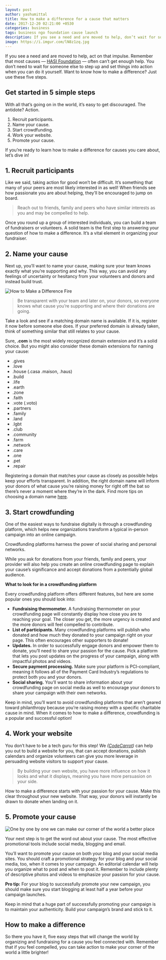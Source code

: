 ```yaml
---
layout: post
author: yashumittal
title: How to make a difference for a cause that matters
date: 2017-12-20 02:21:00 +0530
categories: business
tags: business ngo foundation cause launch
description: If you see a need and are moved to help, don’t wait for someone else to set things in motion. Act on the impulse. Learn how to make a difference in 5 steps.
image: https://i.imgur.com/lN8z1zq.jpg
---
```


If you see a need and are moved to help, act on that impulse. Remember that most causes —  [HASI Foundation](https://www.codecarrot.net/clients.html) — often can’t get enough help. You don’t need to wait for someone else to step up and set things into action when you can do it yourself. Want to know how to make a difference? Just use these five steps.

## Get started in 5 simple steps

With all that’s going on in the world, it’s easy to get discouraged. The antidote? Action.

1. Recruit participants.
2. Name your cause.
3. Start crowdfunding.
4. Work your website.
5. Promote your cause.

If you’re ready to learn how to make a difference for causes you care about, let’s dive in!

## 1. Recruit participants

Like we said, taking action for good won’t be difficult. It’s something that many of your peers are most likely interested in as well! When friends see how passionate you are about helping, they’ll be encouraged to jump on board.

<blockquote>
Reach out to friends, family and peers who have similar interests as you and may be compelled to help.
</blockquote>

Once you round up a group of interested individuals, you can build a team of fundraisers or volunteers. A solid team is the first step to answering your question of how to make a difference.  It’s a vital element in organizing your fundraiser.

## 2. Name your cause

Next up, you’ll want to name your cause, making sure your team knows exactly what you’re supporting and why. This way, you can avoid any feelings of uncertainty or hesitancy from your volunteers and donors and instead build trust.

![How to Make a Difference Fire](https://i.imgur.com/WwLXHZX.jpg)

<blockquote>
Be transparent with your team and later on, your donors, so everyone knows what cause you’re supporting and where their donations are going.
</blockquote>

Take a look and see if a matching domain name is available. If it is, register it now before someone else does. If your preferred domain is already taken, think of something similar that still relates to your cause.

Sure, **.com** is the most widely recognized domain extension and it’s a solid choice. But you might also consider these domain extensions for naming your cause:

* .gives
* .love
* .house (.casa .maison, .haus)
* .build
* .life
* .earth
* .zone
* .faith
* .vote (.voto)
* .partners
* .family
* .land
* .lgbt
* .club
* .community
* .farm
* .network
* .care
* .one
* .pet
* .repair

Registering a domain that matches your cause as closely as possible helps keep your efforts transparent. In addition, the right domain name will inform your donors of what cause you’re raising money for right off the bat so there’s never a moment where they’re in the dark. Find more tips on choosing a domain name [here](/10-tips-for-choosing-the-perfect-domain-name).

## 3. Start crowdfunding

One of the easiest ways to fundraise digitally is through a crowdfunding platform, which helps new organizations transform a typical in-person campaign into an online campaign.

<div class="callout">
Crowdfunding platforms harness the power of social sharing and personal networks.
</div>

While you ask for donations from your friends, family and peers, your provider will also help you create an online crowdfunding page to explain your cause’s significance and accept donations from a potentially global audience.

**What to look for in a crowdfunding platform**

Every crowdfunding platform offers different features, but here are some popular ones you should look into:

* **Fundraising thermometer.** A fundraising thermometer on your crowdfunding page will constantly display how close you are to reaching your goal. The closer you get, the more urgency is created and the more donors will feel compelled to contribute.
* **List of participants.** Many crowdfunding platforms will publish who donated and how much they donated to your campaign right on your page. This often encourages other supporters to donate!
* **Updates.** In order to successfully engage donors and empower them to donate, you’ll need to share your passion for the cause. Pick a platform that lets you post updates on the progress of your campaign, along with impactful photos and videos.
* **Secure payment processing.** Make sure your platform is PCI-compliant, meaning it follows all of the Payment Card Industry’s regulations to protect both you and your donors.
* **Social sharing.** You’ll want to share information about your crowdfunding page on social media as well to encourage your donors to share your campaign with their own networks.

Keep in mind, you’ll want to avoid crowdfunding platforms that aren’t geared toward philanthropy because you’re raising money with a specific charitable cause in mind. When it comes to how to make a difference, crowdfunding is a popular and successful option!

## 4. Work your website

You don’t have to be a tech guru for this step! We *([CodeCarrot](https://www.codecarrot.net/))* can help you out to build a website for you, that can accept donations, publish calendars and organize volunteers can give you more leverage in persuading website visitors to support your cause.

<blockquote>
By building your own website, you have more influence on how it looks and what it displays, meaning you have more persuasion on your side.
</blockquote>

How to make a difference starts with your passion for your cause. Make this clear throughout  your new website. That way, your donors will instantly be drawn to donate when landing on it.

## 5. Promote your cause

![One by one by one we can make our corner of the world a better place](https://i.imgur.com/mUidHAv.jpg)

Your next step is to get the word out about your cause. The most effective promotional tools include social media, blogging and email.

You’ll want to promote your cause on both your blog and your social media sites. You should craft a promotional strategy for your blog and your social media, too, when it comes to your campaign. An editorial calendar will help you organize what to post and when to post it. Remember to include plenty of descriptive photos and videos to emphasize your passion for your cause.

**Pro tip:** For your blog to successfully promote your new campaign, you should make sure you start blogging at least half a year before your campaign launches.

Keep in mind that a huge part of successfully promoting your campaign is to maintain your authenticity. Build your campaign’s brand and stick to it.

## How to make a difference

So there you have it, five easy steps that will change the world by organizing and fundraising for a cause you feel connected with. Remember that if you feel compelled, you can take action to make your corner of the world a little brighter!

